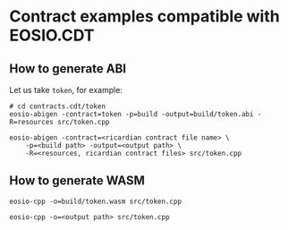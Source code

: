 # Contract examples compatible with EOSIO.CDT

## How to generate ABI

Let us take `token`, for example:

```
# cd contracts.cdt/token
eosio-abigen -contract=token -p=build -output=build/token.abi -R=resources src/token.cpp
```

```
eosio-abigen -contract=<ricardian contract file name> \
    -p=<build path> -output=<output path> \
    -R=<resources, ricardian contract files> src/token.cpp
```

## How to generate WASM

```
eosio-cpp -o=build/token.wasm src/token.cpp
```

```
eosio-cpp -o=<output path> src/token.cpp
```